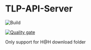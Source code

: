 # TLP-API-Server
![Build](https://github.com/loiphong1996/TLP-API-Server/actions/workflows/build_deploy.yml/badge.svg)

[![Quality gate](https://sonarcloud.io/api/project_badges/quality_gate?project=TLPhong_API-Server)](https://sonarcloud.io/dashboard?id=TLPhong_API-Server)

Only support for H@H download folder
